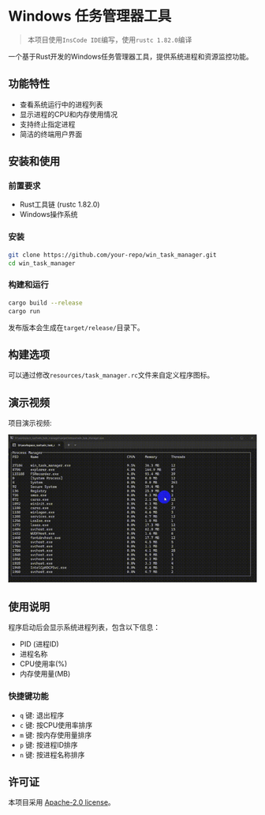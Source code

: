 # Windows 任务管理器工具
> 本项目使用`InsCode IDE`编写，使用`rustc 1.82.0`编译

一个基于Rust开发的Windows任务管理器工具，提供系统进程和资源监控功能。

## 功能特性

- 查看系统运行中的进程列表
- 显示进程的CPU和内存使用情况
- 支持终止指定进程
- 简洁的终端用户界面

## 安装和使用

### 前置要求
- Rust工具链 (rustc 1.82.0)
- Windows操作系统

### 安装
```bash
git clone https://github.com/your-repo/win_task_manager.git
cd win_task_manager
```

### 构建和运行
```bash
cargo build --release
cargo run
```

发布版本会生成在`target/release/`目录下。

## 构建选项

可以通过修改`resources/task_manager.rc`文件来自定义程序图标。

## 演示视频

项目演示视频:

![演示动画](resources/video.gif)

## 使用说明

程序启动后会显示系统进程列表，包含以下信息：
- PID (进程ID)
- 进程名称
- CPU使用率(%)
- 内存使用量(MB)

### 快捷键功能
- `q` 键: 退出程序
- `c` 键: 按CPU使用率排序
- `m` 键: 按内存使用量排序
- `p` 键: 按进程ID排序
- `n` 键: 按进程名称排序

## 许可证

本项目采用 [Apache-2.0 license](LICENSE)。